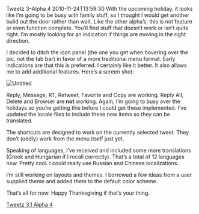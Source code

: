Tweetz 3–Alpha 4
2010-11-24T13:59:30
With the upcoming holiday, it looks like I’m going to be busy with family stuff, so I thought I would get another build out the door rather than wait. Like the other alpha’s, this is not feature or even function complete. You’ll find stuff that doesn’t work or isn’t quite right. I’m mostly looking for an indication if things are moving in the right direction.

I decided to ditch the icon panel (the one you get when hovering over the pic, not the tab bar) in favor of a more traditional menu format. Early indications are that this is preferred. I certainly like it better. It also allows me to add additional features. Here’s a screen shot:

![Untitled](http://mike-ward.net/content/images/blog/Tweetz-3Alpha-4_75CA/Untitled.png)

Reply, Message, RT, Retweet, Favorite and Copy are working. Reply All, Delete and Browser are **not** working. Again, I’m going to busy over the holidays so you’re getting this before I could get these implemented. I’ve updated the locale files to include these new items so they can be translated.

The shortcuts are designed to work on the currently selected tweet. They don’t (oddly) work from the menu itself just yet.

Speaking of languages, I’ve received and included some more translations (Greek and Hungarian if I recall correctly). That’s a total of 12 languages now. Pretty cool. I could really use Russian and Chinese localizations.

I’m still working on layouts and themes. I borrowed a few ideas from a user supplied theme and added them to the default color scheme.

That’s all for now. Happy Thanksgiving if that’s your thing.

[Tweetz 3.1 Alpha 4](http://mike-ward.net/download.aspx?filename=Downloads/tweetz31.gadget)
